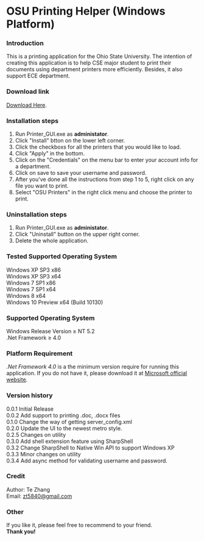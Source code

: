 # OSU Printing Helper (Windows Platform)

### Introduction
This is a printing application for the Ohio State University.
The intention of creating this application is to help CSE major student to 
print their documents using department printers more efficiently.
Besides, it also support ECE department.

### Download link

[Download Here](http://web.cse.ohio-state.edu/~zhante/OSU-PrintingHelper-Windows.zip).

### Installation steps
1. Run Printer_GUI.exe as **administator**.
2. Click "Install" btton on the lower left corner.
3. Click the checkboxs for all the printers that you would like to load.
4. Click "Apply" in the bottom.
5. Click on the "Credentials" on the menu bar to enter your account info for a department.
6. Click on save to save your username and password.
7. After you've done all the instructions from step 1 to 5, right click on any file you want to print.
8. Select "OSU Printers" in the right click menu and choose the printer to print.

### Uninstallation steps
1. Run Printer_GUI.exe as **administator**.
2. Click "Uninstall" button on the upper right corner.
3. Delete the whole application.

### Tested Supported Operating System

Windows XP SP3 x86</br>
Windows XP SP3 x64</br>
Windows 7  SP1 x86</br>
Windows 7  SP1 x64</br>
Windows 8  x64</br>
Windows 10 Preview x64 (Build 10130) </br>

### Supported Operating System

Windows Release Version &ge; NT 5.2</br>
.Net Framework &ge; 4.0</br>

### Platform Requirement
*.Net Framework 4.0* is a the minimum version require for running this application.
If you do not have it, please download it at [Microsoft official website](http://www.microsoft.com/en-us/download/details.aspx?id=42643).

### Version history

0.0.1 Initial Release <br/>
0.0.2 Add support to printing .doc, .docx files <br/>
0.1.0 Change the way of getting server_config.xml <br/>
0.2.0 Update the UI to the newest metro style. <br/>
0.2.5 Changes on utility <br/>
0.3.0 Add shell extension feature using SharpShell <br/>
0.3.2 Change SharpShell to Native Win API to support Windows XP <br/>
0.3.3 Minor changes on utility <br/>
0.3.4 Add async method for validating username and password. <br/>

### Credit
Author: Te Zhang <br/>
Email: zt5840@gmail.com <br/>

### Other
If you like it, please feel free to recommend to your friend. </br>
**Thank you!**
